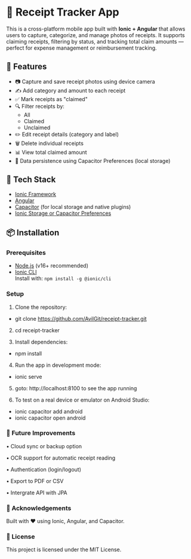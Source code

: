 # 📸 Receipt Tracker App

This is a cross-platform mobile app built with **Ionic + Angular** that allows users to capture, categorize, and manage photos of receipts. It supports claiming receipts, filtering by status, and tracking total claim amounts — perfect for expense management or reimbursement tracking.

## 🚀 Features

- 📷 Capture and save receipt photos using device camera
- ✍️ Add category and amount to each receipt
- ✅ Mark receipts as "claimed"
- 🔍 Filter receipts by:
  - All
  - Claimed
  - Unclaimed
- ✏️ Edit receipt details (category and label)
- 🗑️ Delete individual receipts
- 📊 View total claimed amount
- 💾 Data persistence using Capacitor Preferences (local storage)

## 🧰 Tech Stack

- [Ionic Framework](https://ionicframework.com/)
- [Angular](https://angular.io/)
- [Capacitor](https://capacitorjs.com/) (for local storage and native plugins)
- [Ionic Storage or Capacitor Preferences](https://capacitorjs.com/docs/apis/preferences)

## 📦 Installation

### Prerequisites

- [Node.js](https://nodejs.org/) (v16+ recommended)
- [Ionic CLI](https://ionicframework.com/docs/cli)  
  Install with: `npm install -g @ionic/cli`

### Setup

1. Clone the repository:
- git clone https://github.com/AvilGit/receipt-tracker.git

2. cd receipt-tracker

3. Install dependencies:

- npm install

4. Run the app in development mode:

- ionic serve

5. goto: http://localhost:8100 to see the app running

6. To test on a real device or emulator on Android Studio:

- ionic capacitor add android
- ionic capacitor open android


### 📝 Future Improvements
• Cloud sync or backup option

• OCR support for automatic receipt reading

• Authentication (login/logout)

• Export to PDF or CSV

• Intergrate API with JPA




### 🙌 Acknowledgements
Built with ❤️ using Ionic, Angular, and Capacitor.

### 📃 License
This project is licensed under the MIT License.
